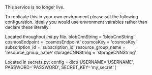 This service is no longer live.

To replicate this in your own environment please set the following configuration. 
Ideally you would use envronment vairables rather than declare these literally.

Located throughout _init_.py file.
blobCnnString = 'blobCnnString'
cosmosEndpoint = 'cosmosEndpoint'
cosmosKey = 'cosmosKey'
subscription_id = 'subscription_id'
resource_group_name = 'resource_group_name'
storageCNNString = 'storageCNNString'

Located in secrets.py:
config = dict(
    USERNAME='USERNAME',
    PASSWORD='PASSWORD',
    SECRET_KEY='my_secret'
)
